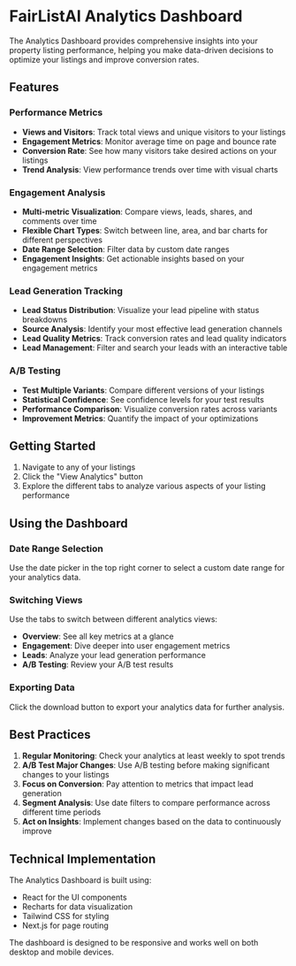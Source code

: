 # FairListAI Analytics Dashboard

The Analytics Dashboard provides comprehensive insights into your property listing performance, helping you make data-driven decisions to optimize your listings and improve conversion rates.

## Features

### Performance Metrics
- **Views and Visitors**: Track total views and unique visitors to your listings
- **Engagement Metrics**: Monitor average time on page and bounce rate
- **Conversion Rate**: See how many visitors take desired actions on your listings
- **Trend Analysis**: View performance trends over time with visual charts

### Engagement Analysis
- **Multi-metric Visualization**: Compare views, leads, shares, and comments over time
- **Flexible Chart Types**: Switch between line, area, and bar charts for different perspectives
- **Date Range Selection**: Filter data by custom date ranges
- **Engagement Insights**: Get actionable insights based on your engagement metrics

### Lead Generation Tracking
- **Lead Status Distribution**: Visualize your lead pipeline with status breakdowns
- **Source Analysis**: Identify your most effective lead generation channels
- **Lead Quality Metrics**: Track conversion rates and lead quality indicators
- **Lead Management**: Filter and search your leads with an interactive table

### A/B Testing
- **Test Multiple Variants**: Compare different versions of your listings
- **Statistical Confidence**: See confidence levels for your test results
- **Performance Comparison**: Visualize conversion rates across variants
- **Improvement Metrics**: Quantify the impact of your optimizations

## Getting Started

1. Navigate to any of your listings
2. Click the "View Analytics" button
3. Explore the different tabs to analyze various aspects of your listing performance

## Using the Dashboard

### Date Range Selection
Use the date picker in the top right corner to select a custom date range for your analytics data.

### Switching Views
Use the tabs to switch between different analytics views:
- **Overview**: See all key metrics at a glance
- **Engagement**: Dive deeper into user engagement metrics
- **Leads**: Analyze your lead generation performance
- **A/B Testing**: Review your A/B test results

### Exporting Data
Click the download button to export your analytics data for further analysis.

## Best Practices

1. **Regular Monitoring**: Check your analytics at least weekly to spot trends
2. **A/B Test Major Changes**: Use A/B testing before making significant changes to your listings
3. **Focus on Conversion**: Pay attention to metrics that impact lead generation
4. **Segment Analysis**: Use date filters to compare performance across different time periods
5. **Act on Insights**: Implement changes based on the data to continuously improve

## Technical Implementation

The Analytics Dashboard is built using:
- React for the UI components
- Recharts for data visualization
- Tailwind CSS for styling
- Next.js for page routing

The dashboard is designed to be responsive and works well on both desktop and mobile devices. 